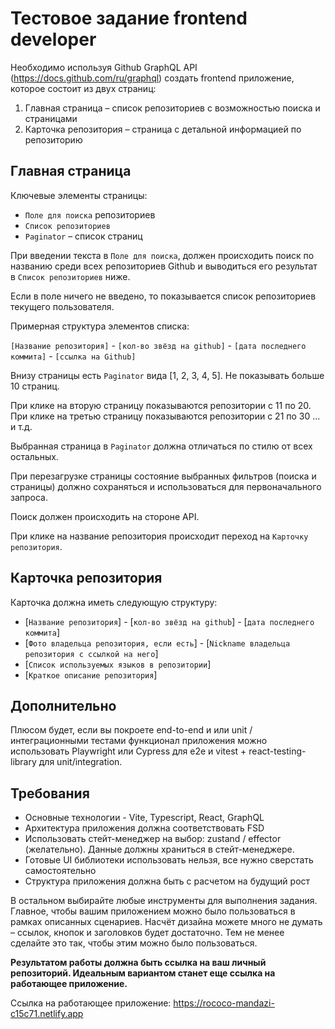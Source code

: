 # Тестовое задание frontend developer

Необходимо используя Github GraphQL API (https://docs.github.com/ru/graphql) создать frontend приложение, которое состоит из двух страниц:

1. Главная страница – список репозиториев с возможностью поиска и страницами
2. Карточка репозитория – страница с детальной информацией по репозиторию

## Главная страница

Ключевые элементы страницы:

- `Поле для поиска` репозиториев
- `Список репозиториев`
- `Paginator` – список страниц

При введении текста в `Поле для поиска`, должен происходить поиск по названию среди всех репозиториев Github и выводиться его результат в `Список репозиториев` ниже.

Если в поле ничего не введено, то показывается список репозиториев текущего пользователя.

Примерная структура элементов списка:

`[Название репозитория]` - `[кол-во звёзд на github]` - `[дата последнего коммита]` - `[ссылка на Github]`

Внизу страницы есть `Paginator` вида [1, 2, 3, 4, 5]. Не показывать больше 10 страниц.

При клике на вторую страницу показываются репозитории с 11 по 20. При клике на третью страницу показываются репозитории с 21 по 30 … и т.д.

Выбранная страница в `Paginator` должна отличаться по стилю от всех остальных.

При перезагрузке страницы состояние выбранных фильтров (поиска и страницы) должно сохраняться и использоваться для первоначального запроса.

Поиск должен происходить на стороне API.

При клике на название репозитория происходит переход на `Карточку репозитория`.

## **Карточка репозитория**

Карточка должна иметь следующую структуру:

- [`Название репозитория`] - [`кол-во звёзд на github`] - [`дата последнего коммита`]
- [`Фото владельца репозитория, если есть`] - [`Nickname владельца репозитория с ссылкой на него`]
- [`Список используемых языков в репозитории`]
- [`Краткое описание репозитория`]

## Дополнительно

Плюсом будет, если вы покроете end-to-end и или unit / интеграционными тестами функционал приложения можно использовать Playwright или Cypress для e2e и vitest + react-testing-library для unit/integration.

## Требования

- Основные технологии - Vite, Typescript, React, GraphQL
- Архитектура приложения должна соответствовать FSD
- Использовать стейт-менеджер на выбор:  zustand  / effector (желательно).  Данные должны храниться в стейт-менеджере.
- Готовые UI библиотеки использовать нельзя, все нужно сверстать самостоятельно
- Структура приложения должна быть с расчетом на будущий рост

В остальном выбирайте любые инструменты для выполнения задания. Главное, чтобы вашим приложением можно было пользоваться в рамках описанных сценариев. Насчёт дизайна можете много не думать – ссылок, кнопок и заголовков будет достаточно. Тем не менее сделайте это так, чтобы этим можно было пользоваться.

**Результатом работы должна быть ссылка на ваш личный репозиторий. Идеальным вариантом станет еще ссылка на работающее приложение.**

Ссылка на работающее приложение: https://rococo-mandazi-c15c71.netlify.app
